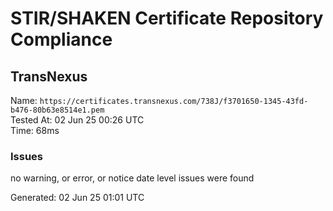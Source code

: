 # STIR/SHAKEN Certificate Repository Compliance

## TransNexus

Name: `https://certificates.transnexus.com/738J/f3701650-1345-43fd-b476-80b63e8514e1.pem`\
Tested At: 02 Jun 25 00:26 UTC\
Time: 68ms

### Issues

no warning, or error, or notice date level issues were found

Generated: 02 Jun 25 01:01 UTC